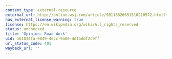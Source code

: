 ```yaml
---
content_type: external-resource
external_url: http://online.wsj.com/article/SB118826651510210572.html?mod=todays_us_opinion
has_external_license_warning: true
license: https://en.wikipedia.org/wiki/All_rights_reserved
status: unchecked
title: 'Opinion: Road Work'
uid: 161834fa-e049-4ecc-9a00-4dfbddf2c9ff
url_status_code: 401
wayback_url: ''
---
```

